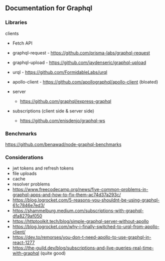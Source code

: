 ## Documentation for Graphql

### Libraries

clients
- Fetch API
- graphql-request - https://github.com/prisma-labs/graphql-request
- graphql-upload - https://github.com/jaydenseric/graphql-upload
- urql - https://github.com/FormidableLabs/urql
- apollo-client - https://github.com/apollographql/apollo-client (bloated)

- server
  - https://github.com/graphql/express-graphql
- subscriptions (client side & server side)
  - https://github.com/enisdenjo/graphql-ws

### Benchmarks

https://github.com/benawad/node-graphql-benchmarks

### Considerations

- jwt tokens and refresh tokens
- file uploads
- cache
- resolver problems
- https://www.freecodecamp.org/news/five-common-problems-in-graphql-apps-and-how-to-fix-them-ac74d37a293c/
- https://blog.logrocket.com/5-reasons-you-shouldnt-be-using-graphql-61c7846e7ed3/
- https://shammelburg.medium.com/subscriptions-with-graphql-dfa8279af050
- https://httptoolkit.tech/blog/simple-graphql-server-without-apollo
- https://blog.logrocket.com/why-i-finally-switched-to-urql-from-apollo-client/
- https://dev.to/remorses/you-don-t-need-apollo-to-use-graphql-in-react-1277
- https://the-guild.dev/blog/subscriptions-and-live-queries-real-time-with-graphql (quite good)
